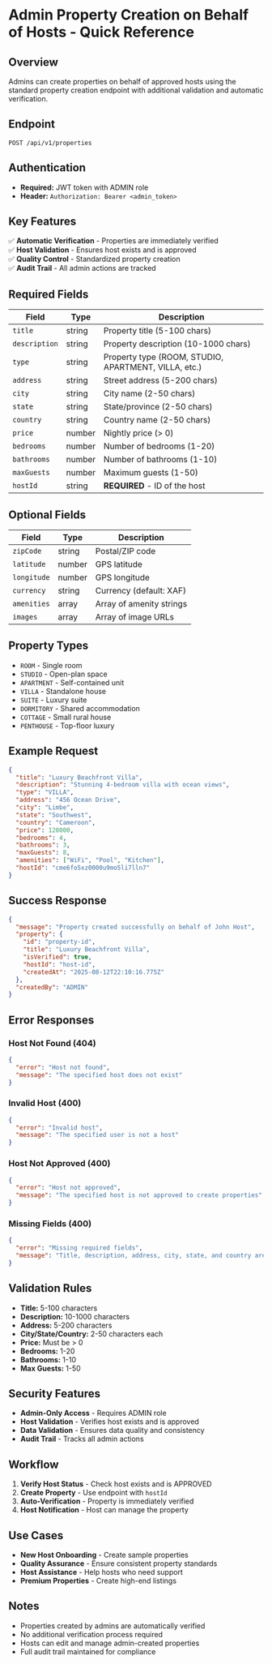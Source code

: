 # Admin Property Creation on Behalf of Hosts - Quick Reference

## Overview

Admins can create properties on behalf of approved hosts using the standard property creation endpoint with additional validation and automatic verification.

## Endpoint

```
POST /api/v1/properties
```

## Authentication

- **Required:** JWT token with ADMIN role
- **Header:** `Authorization: Bearer <admin_token>`

## Key Features

✅ **Automatic Verification** - Properties are immediately verified  
✅ **Host Validation** - Ensures host exists and is approved  
✅ **Quality Control** - Standardized property creation  
✅ **Audit Trail** - All admin actions are tracked

## Required Fields

| Field         | Type   | Description                                          |
| ------------- | ------ | ---------------------------------------------------- |
| `title`       | string | Property title (5-100 chars)                         |
| `description` | string | Property description (10-1000 chars)                 |
| `type`        | string | Property type (ROOM, STUDIO, APARTMENT, VILLA, etc.) |
| `address`     | string | Street address (5-200 chars)                         |
| `city`        | string | City name (2-50 chars)                               |
| `state`       | string | State/province (2-50 chars)                          |
| `country`     | string | Country name (2-50 chars)                            |
| `price`       | number | Nightly price (> 0)                                  |
| `bedrooms`    | number | Number of bedrooms (1-20)                            |
| `bathrooms`   | number | Number of bathrooms (1-10)                           |
| `maxGuests`   | number | Maximum guests (1-50)                                |
| `hostId`      | string | **REQUIRED** - ID of the host                        |

## Optional Fields

| Field       | Type   | Description              |
| ----------- | ------ | ------------------------ |
| `zipCode`   | string | Postal/ZIP code          |
| `latitude`  | number | GPS latitude             |
| `longitude` | number | GPS longitude            |
| `currency`  | string | Currency (default: XAF)  |
| `amenities` | array  | Array of amenity strings |
| `images`    | array  | Array of image URLs      |

## Property Types

- `ROOM` - Single room
- `STUDIO` - Open-plan space
- `APARTMENT` - Self-contained unit
- `VILLA` - Standalone house
- `SUITE` - Luxury suite
- `DORMITORY` - Shared accommodation
- `COTTAGE` - Small rural house
- `PENTHOUSE` - Top-floor luxury

## Example Request

```json
{
  "title": "Luxury Beachfront Villa",
  "description": "Stunning 4-bedroom villa with ocean views",
  "type": "VILLA",
  "address": "456 Ocean Drive",
  "city": "Limbe",
  "state": "Southwest",
  "country": "Cameroon",
  "price": 120000,
  "bedrooms": 4,
  "bathrooms": 3,
  "maxGuests": 8,
  "amenities": ["WiFi", "Pool", "Kitchen"],
  "hostId": "cme6fo5xz0000u9mo5li7lln7"
}
```

## Success Response

```json
{
  "message": "Property created successfully on behalf of John Host",
  "property": {
    "id": "property-id",
    "title": "Luxury Beachfront Villa",
    "isVerified": true,
    "hostId": "host-id",
    "createdAt": "2025-08-12T22:10:16.775Z"
  },
  "createdBy": "ADMIN"
}
```

## Error Responses

### Host Not Found (404)

```json
{
  "error": "Host not found",
  "message": "The specified host does not exist"
}
```

### Invalid Host (400)

```json
{
  "error": "Invalid host",
  "message": "The specified user is not a host"
}
```

### Host Not Approved (400)

```json
{
  "error": "Host not approved",
  "message": "The specified host is not approved to create properties"
}
```

### Missing Fields (400)

```json
{
  "error": "Missing required fields",
  "message": "Title, description, address, city, state, and country are required"
}
```

## Validation Rules

- **Title:** 5-100 characters
- **Description:** 10-1000 characters
- **Address:** 5-200 characters
- **City/State/Country:** 2-50 characters each
- **Price:** Must be > 0
- **Bedrooms:** 1-20
- **Bathrooms:** 1-10
- **Max Guests:** 1-50

## Security Features

- **Admin-Only Access** - Requires ADMIN role
- **Host Validation** - Verifies host exists and is approved
- **Data Validation** - Ensures data quality and consistency
- **Audit Trail** - Tracks all admin actions

## Workflow

1. **Verify Host Status** - Check host exists and is APPROVED
2. **Create Property** - Use endpoint with `hostId`
3. **Auto-Verification** - Property is immediately verified
4. **Host Notification** - Host can manage the property

## Use Cases

- **New Host Onboarding** - Create sample properties
- **Quality Assurance** - Ensure consistent property standards
- **Host Assistance** - Help hosts who need support
- **Premium Properties** - Create high-end listings

## Notes

- Properties created by admins are automatically verified
- No additional verification process required
- Hosts can edit and manage admin-created properties
- Full audit trail maintained for compliance
